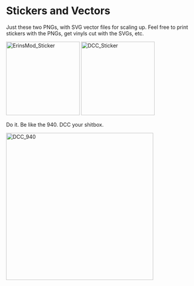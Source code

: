 # Stickers and Vectors

Just these two PNGs, with SVG vector files for scaling up. Feel free to print stickers with the PNGs, get vinyls cut with the SVGs, etc.

<img width="200" alt="ErinsMod_Sticker" src="https://github.com/user-attachments/assets/dc14bdf7-f2c1-408c-ad95-da326540e729" />
<img width="200" alt="DCC_Sticker" src="https://github.com/user-attachments/assets/9154094e-e84f-41d0-b104-36d49ecedfe2" />


Do it. Be like the 940. DCC your shitbox.

<img width="400" alt="DCC_940" src="https://github.com/user-attachments/assets/1fd4071d-2c3f-4541-83e4-91a83483a665" />
